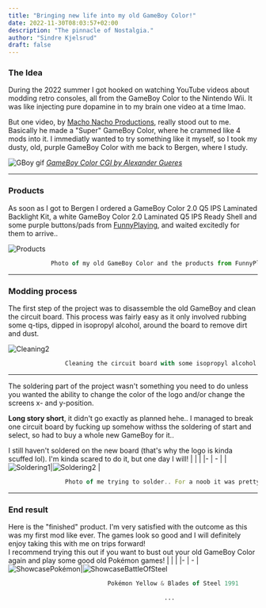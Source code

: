 ```yaml
---
title: "Bringing new life into my old GameBoy Color!"
date: 2022-11-30T08:03:57+02:00
description: "The pinnacle of Nostalgia."
author: "Sindre Kjelsrud"
draft: false
---
```

### The Idea 
During the 2022 summer I got hooked on watching YouTube videos about modding retro consoles, all from the GameBoy Color to the Nintendo Wii. It was like injecting pure dopamine in to my brain one video at a time lmao.

But one video, by [Macho Nacho Productions](https://www.youtube.com/watch?v=yqnrEpcaans), really stood out to me. Basically he made a "Super" GameBoy Color, where he crammed like 4 mods into it. I immediatly wanted to try something like it myself, so I took my dusty, old, purple GameBoy Color with me back to Bergen, where I study.

![GBoy gif](https://mir-s3-cdn-cf.behance.net/project_modules/disp/df45fa38279981.575b65f4c025d.gif)
[*GameBoy Color CGI by Alexander Gueres*](https://www.behance.net/gallery/38279981/Game-Boy-Color-1998-Full-CGI)

---

### Products
As soon as I got to Bergen I ordered a GameBoy Color 2.0 Q5 IPS Laminated Backlight Kit, a white GameBoy Color 2.0 Laminated Q5 IPS Ready Shell and some purple buttons/pads from [FunnyPlaying](https://retrogamerepairshop.com/), and waited excitedly for them to arrive..

![Products](/img/gameboy-post/funnyplaying-products.jpg)

```js
            Photo of my old GameBoy Color and the products from FunnyPlaying
```
---

### Modding process
The first step of the project was to disassemble the old GameBoy and clean the circuit board. This process was fairly easy as it only involved rubbing some q-tips, dipped in isopropyl alcohol, around the board to remove dirt and dust.

![Cleaning2](/img/gameboy-post/cleaning.jpg)
```js
                Cleaning the circuit board with some isopropyl alcohol
```

---

The soldering part of the project wasn't something you need to do unless you wanted the ability to change the color of the logo and/or change the screens x- and y-position.  

**Long story short**, it didn't go exactly as planned hehe.. I managed to break one circuit board by fucking up somehow withss the soldering of start and select, so had to buy a whole new GameBoy for it..   

I still haven't soldered on the new board (that's why the logo is kinda scuffed lol). I'm kinda scared to do it, but one day I will!
| | |
|- | - |
|![Soldering1](/img/gameboy-post/soldering-1.jpg)|![Soldering2](/img/gameboy-post/soldering-2.jpg) |
```js
                Photo of me trying to solder.. For a noob it was pretty good!
```

---

### End result
Here is the "finished" product. I'm very satisfied with the outcome as this was my first mod like ever. The games look so good and I will definitely enjoy taking this with me on trips forward!  
I recommend trying this out if you want to bust out your old GameBoy Color again and play some good old Pokémon games!
| |  |
|- | - |
![ShowcasePokémon](/img/gameboy-post/showcasePok-1.jpg)|![ShowcaseBattleOfSteel](/img/gameboy-post/showcaseBoS-1.jpg) 
```js
                            Pokémon Yellow & Blades of Steel 1991
```

                                                ...